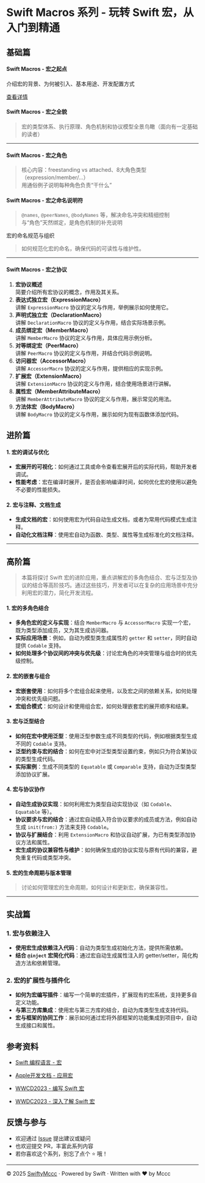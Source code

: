 # Swift Macros 系列 - 玩转 Swift 宏，从入门到精通

## 基础篇

#### Swift Macros - 宏之起点
介绍宏的背景、为何被引入、基本用途、开发配置方式

[查看详情]()

#### Swift Macros - 宏之全貌
> 宏的类型体系、执行原理、角色机制和协议模型全景鸟瞰（面向有一定基础的读者）

---

#### Swift Macros - 宏之角色
> 核心内容：freestanding vs attached、8大角色类型（expression/member/...）  
> 用通俗例子说明每种角色负责“干什么”

#### Swift Macros - 宏之命名说明符
> `@names`, `@peerNames`, `@bodyNames` 等，解决命名冲突和精细控制  
> 与“角色”天然绑定，是角色机制的补充说明

宏的命名规范与组织

> 如何规范化宏的命名，确保代码的可读性与维护性。

---

#### Swift Macros - 宏之协议

1. **宏协议概述**  
   简要介绍所有宏协议的概念，作用及其关系。  
2. **表达式独立宏（ExpressionMacro）**  
   讲解 `ExpressionMacro` 协议的定义与作用，举例展示如何使用它。  
3. **声明式独立宏（DeclarationMacro）**  
   讲解 `DeclarationMacro` 协议的定义与作用，结合实际场景示例。  
4. **成员绑定宏（MemberMacro）**  
   讲解 `MemberMacro` 协议的定义与作用，具体应用示例分析。  
5. **对等绑定宏（PeerMacro）**  
   讲解 `PeerMacro` 协议的定义与作用，并结合代码示例说明。  
6. **访问器宏（AccessorMacro）**  
   讲解 `AccessorMacro` 协议的定义与作用，提供相应的实现示例。  
7. **扩展宏（ExtensionMacro）**  
   讲解 `ExtensionMacro` 协议的定义与作用，结合使用场景进行讲解。  
8. **属性宏（MemberAttributeMacro）**  
   讲解 `MemberAttributeMacro` 协议的定义与作用，展示常见的用法。  
9. **方法体宏（BodyMacro）**  
   讲解 `BodyMacro` 协议的定义与作用，展示如何为现有函数体添加代码。



## 进阶篇

#### 1. 宏的调试与优化
- **宏展开的可视化**：如何通过工具或命令查看宏展开后的实际代码，帮助开发者调试。  
- **性能考虑**：宏在编译时展开，是否会影响编译时间，如何优化宏的使用以避免不必要的性能损失。

#### 2. 宏与注释、文档生成
- **生成文档的宏**：如何使用宏为代码自动生成文档，或者为常用代码模式生成注释。  
- **自动化文档注释**：使用宏自动为函数、类型、属性等生成标准化的文档注释。

---

## 高阶篇

> 本篇将探讨 Swift 宏的进阶应用，重点讲解宏的多角色结合、宏与泛型及协议的结合等高阶技巧。通过这些技巧，开发者可以在复杂的应用场景中充分利用宏的潜力，简化开发流程。

#### 1. 宏的多角色结合
- **多角色宏的定义与实现**：结合 `MemberMacro` 与 `AccessorMacro` 实现一个宏，既为类型添加成员，又为其生成访问器。  
- **实际应用场景**：例如，自动为模型类生成属性的 `getter` 和 `setter`，同时自动提供 `Codable` 支持。  
- **如何处理多个协议间的冲突与优先级**：讨论宏角色的冲突管理与组合时的优先级控制。

#### 2. 宏的嵌套与组合
- **宏嵌套使用**：如何将多个宏组合起来使用，以及宏之间的依赖关系，如何处理冲突和优先级问题。  
- **宏组合模式**：如何设计和使用组合宏，如何处理嵌套宏的展开顺序和结果。

#### 3. 宏与泛型结合
- **如何在宏中使用泛型**：使用泛型参数生成不同类型的代码，例如根据类型生成不同的 `Codable` 支持。  
- **泛型约束与宏的结合**：如何在宏中对泛型类型设置约束，例如只为符合某协议的类型生成代码。  
- **实际案例**：生成不同类型的 `Equatable` 或 `Comparable` 支持，自动为泛型类型添加协议扩展。

#### 4. 宏与协议协作
- **自动生成协议实现**：如何利用宏为类型自动实现协议（如 `Codable`、`Equatable` 等）。  
- **协议要求与宏的结合**：通过宏自动插入符合协议要求的成员或方法，例如自动生成 `init(from:)` 方法来支持 `Codable`。  
- **协议与扩展结合**：利用 `ExtensionMacro` 和协议自动扩展，为已有类型添加协议方法和属性。  
- **宏生成的协议兼容性与维护**：如何确保生成的协议实现与原有代码的兼容，避免重复代码或类型冲突。

#### 5. 宏的生命周期与版本管理
> 讨论如何管理宏的生命周期，如何设计和更新宏，确保兼容性。

---

## 实战篇

### 1. 宏与依赖注入
- **使用宏生成依赖注入代码**：自动为类型生成初始化方法，提供所需依赖。  
- **结合 `@inject` 宏简化代码**：通过宏自动生成属性注入的 getter/setter，简化构造方法和依赖管理。

### 2. 宏的扩展性与插件化
- **如何为宏编写插件**：编写一个简单的宏插件，扩展现有的宏系统，支持更多自定义功能。  
- **与第三方库集成**：使用宏与第三方库的结合，自动为库类型生成支持代码。  
- **宏与框架的协同工作**：展示如何通过宏将外部框架的功能集成到项目中，自动生成接口和属性。









## 参考资料

* [Swift 编程语言 - 宏](https://docs.swift.org/swift-book/documentation/the-swift-programming-language/macros/)

* [Apple开发文档 - 应用宏](https://developer.apple.com/documentation/swift/externalmacro(module:type:))

* [WWCD2023 - 编写 Swift 宏](https://developer.apple.com/cn/videos/play/wwdc2023/10166)

* [WWDC2023 - 深入了解 Swift 宏](https://developer.apple.com/cn/videos/play/wwdc2023/10167)



## 反馈与参与

- 欢迎通过 [Issue](https://github.com/iAmMccc/SwiftyMccc/issues) 提出建议或疑问  
- 也欢迎提交 PR，丰富此系列内容  
- 若你喜欢这个系列，别忘了点个 ⭐️ 哦！

---

© 2025 [SwiftyMccc](https://github.com/iAMMccc/SwiftyMccc) · Powered by Swift · Written with ❤️ by Mccc

